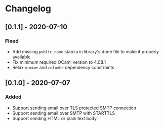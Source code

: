 # Changelog

## [0.1.1] - 2020-07-10
### Fixed
- Add missing `public_name` stanza in library's dune file to make it properly
available
- Fix minimum required OCaml version to 4.08.1
- Relax `mrmime` and `colombe` dependency constraints

## [0.1.0] - 2020-07-07
### Added
- Support sending email over TLS protected SMTP connection
- Support sending email over SMTP with STARTTLS
- Support sending HTML or plain text body
